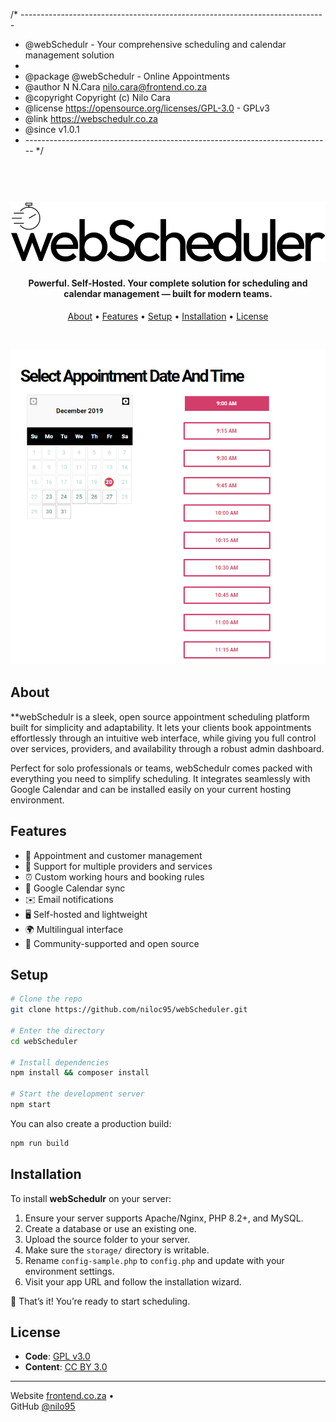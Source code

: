 /* ----------------------------------------------------------------------------
 * @webSchedulr - Your comprehensive scheduling and calendar management solution
 *
 * @package     @webSchedulr - Online Appointments
 * @author      N N.Cara <nilo.cara@frontend.co.za>
 * @copyright   Copyright (c) Nilo Cara
 * @license     https://opensource.org/licenses/GPL-3.0 - GPLv3
 * @link        https://webschedulr.co.za
 * @since       v1.0.1
 * ---------------------------------------------------------------------------- */



<h1 align="center">
  <br>
  <a href="https://webschedulr.co.za">
    <img src="https://raw.githubusercontent.com/niloc95/webScheduler/cc73715e37c5f26f5355199aa5868408dade234d/logo_black.png" alt="webSchedulr" width="600">
  </a>
</h1>

<h4 align="center">
  Powerful. Self-Hosted. Your complete solution for scheduling and calendar management — built for modern teams.
</h4>

<p align="center">
  <a href="#about">About</a> •
  <a href="#features">Features</a> •
  <a href="#setup">Setup</a> •
  <a href="#installation">Installation</a> •
  <a href="#license">License</a>
</p>

<br>

![Screenshot](screenshot.png)

## About

**webSchedulr is a sleek, open source appointment scheduling platform built for simplicity and adaptability. It lets your clients book appointments effortlessly through an intuitive web interface, while giving you full control over services, providers, and availability through a robust admin dashboard.

Perfect for solo professionals or teams, webSchedulr comes packed with everything you need to simplify scheduling. It integrates seamlessly with Google Calendar and can be installed easily on your current hosting environment.

## Features

- 📅 Appointment and customer management  
- 👥 Support for multiple providers and services  
- ⏰ Custom working hours and booking rules  
- 🔁 Google Calendar sync  
- ✉️ Email notifications  
- 🖥️ Self-hosted and lightweight  
- 🌍 Multilingual interface  
- 🤝 Community-supported and open source  

## Setup

```bash
# Clone the repo
git clone https://github.com/niloc95/webScheduler.git

# Enter the directory
cd webScheduler

# Install dependencies
npm install && composer install

# Start the development server
npm start
```

You can also create a production build:

```bash
npm run build
```


## Installation

To install **webSchedulr** on your server:

1. Ensure your server supports Apache/Nginx, PHP 8.2+, and MySQL.
2. Create a database or use an existing one.
3. Upload the source folder to your server.
4. Make sure the `storage/` directory is writable.
5. Rename `config-sample.php` to `config.php` and update with your environment settings.
6. Visit your app URL and follow the installation wizard.

🎉 That’s it! You’re ready to start scheduling.

## License

- **Code**: [GPL v3.0](https://www.gnu.org/licenses/gpl-3.0.en.html)  
- **Content**: [CC BY 3.0](https://creativecommons.org/licenses/by/3.0/)

---

Website [frontend.co.za](https://frontend.co.za) •  
GitHub [@nilo95](https://github.com/niloc95)
